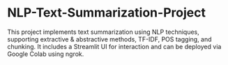 # NLP-Text-Summarization-Project
This project implements text summarization using NLP techniques, supporting extractive &amp; abstractive methods, TF-IDF, POS tagging, and chunking. It includes a Streamlit UI for interaction and can be deployed via Google Colab using ngrok.
